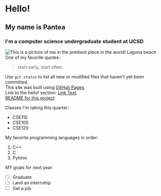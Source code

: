 # Hello!
## My name is Pantea
### I'm a computer science undergraduate student at **UCSD**
![This is a picture of me in the prettiest place in the world! **Laguna beach** ](IMG_3294.HEIC) 
One of my favorite quotes:
> start early, start often.

Use `git status` to list all new or modified files that haven't yet been committed.\
This site was built using [GitHub Pages](https://pages.github.com/).\
Link to the hello! section: [Link Text](#Hello!).\
[README for this project](README.md)

Classes I'm taking this quarter:
* CSE110
* CSE105
* CSE120

My favorite programming languages in order: 
1. C++
2. C
3. Pyhton

MY goals for next year:
- [ ] Graduate
- [ ] Land an internship
- [ ] Get a job